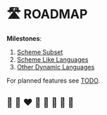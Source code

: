 # 🛣️ ROADMAP

**Milestones**:

1. [Scheme Subset](https://github.com/helvm/helms/milestone/1)
2. [Scheme Like Languages](https://github.com/helvm/helms/milestone/2)
3. [Other Dynamic Languages](https://github.com/helvm/helms/milestone/3)

For planned features see [TODO](../users/TODO.md).

## 🦄 🌈 ❤️ 💛 💚 💙 🤍 🖤
